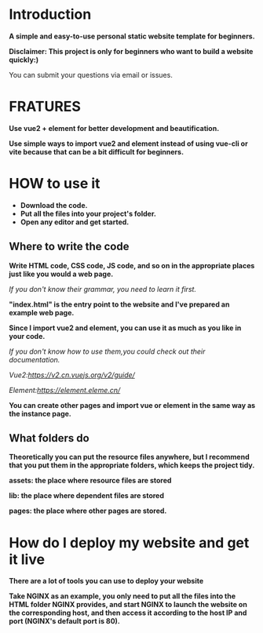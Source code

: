 # Introduction

**A simple and easy-to-use personal static website template for beginners.**

**Disclaimer: This project is only for beginners who want to build a website quickly:)**

You can submit your questions via email or issues.

# FRATURES

**Use vue2 + element for better development and beautification.**

**Use simple ways to import vue2 and element instead of using vue-cli or vite because that can be a bit difficult for beginners.**

# HOW to use it

- **Download the code.**
- **Put all the files into your project's folder.**
- **Open any editor and get started.**

## Where to write the code

**Write HTML code, CSS code, JS code, and so on in the appropriate places just like you would a web page.**

*If you don't know their grammar, you need to learn it first.*

**"index.html" is the entry point to the website and I've prepared an example web page.**

**Since I import vue2 and element, you can use it as much as you like in your code.**

*If you don't know how to use them,you could check out their documentation.*

*Vue2:https://v2.cn.vuejs.org/v2/guide/*

*Element:https://element.eleme.cn/*

**You can create other pages and import vue or element in the same way as the instance page.**

## What folders do

**Theoretically you can put the resource files anywhere, but I recommend that you put them in the appropriate folders, which keeps the project tidy.**

**assets: the place where resource files are stored**

**lib: the place where dependent files are stored**

**pages: the place where other pages are stored.**

# How do I deploy my website and get it live

**There are a lot of tools you can use to deploy your website**

**Take NGINX as an example, you only need to put all the files into the HTML folder NGINX provides, and start NGINX to launch the website on the corresponding host, and then access it according to the host IP and port (NGINX's default port is 80).**

